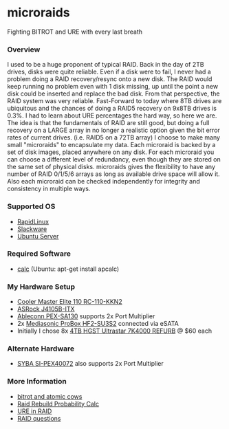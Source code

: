 # microraids
Fighting BITROT and URE with every last breath

### Overview
I used to be a huge proponent of typical RAID. Back in the day of 2TB drives, disks were quite reliable. Even if a disk were to fail, I never had a problem doing a RAID recovery/resync onto a new disk. The RAID would keep running no problem even with 1 disk missing, up until the point a new disk could be inserted and replace the bad disk. From that perspective, the RAID system was very reliable. Fast-Forward to today where 8TB drives are ubiquitous and the chances of doing a RAID5 recovery on 9x8TB drives is 0.3%. I had to learn about URE percentages the hard way, so here we are. The idea is that the fundamentals of RAID are still good, but doing a full recovery on a LARGE array in no longer a realistic option given the bit error rates of current drives. (i.e. RAID5 on a 72TB array) I choose to make many small "microraids" to encapsulate my data. Each microraid is backed by a set of disk images, placed anywhere on any disk. For each microraid you can choose a different level of redundancy, even though they are stored on the same set of physical disks. microraids gives the flexibility to have any number of RAID 0/1/5/6 arrays as long as available drive space will allow it. Also each microraid can be checked independently for integrity and consistency in multiple ways.



### Supported OS
* [RapidLinux](https://github.com/Fullaxx/RapidLinux)
* [Slackware](http://www.slackware.com/)
* [Ubuntu Server](https://ubuntu.com/)

### Required Software
* [calc](https://sourceforge.net/projects/calc/) (Ubuntu: apt-get install apcalc)

### My Hardware Setup
* [Cooler Master Elite 110 RC-110-KKN2](https://www.amazon.com/dp/B00ID2FBU6)
* [ASRock J4105B-ITX](https://www.asrock.com/mb/Intel/J4105B-ITX/index.us.asp)
* [Ableconn PEX-SA130](https://www.amazon.com/dp/B07595M2MK) supports 2x Port Multiplier
* 2x [Mediasonic ProBox HF2-SU3S2](https://www.amazon.com/dp/B003X26VV4) connected via eSATA
* Initially I chose 8x [4TB HGST Ultrastar 7K4000 REFURB](https://www.amazon.com/dp/B0856WZT3B/) @ $60 each

### Alternate Hardware
* [SYBA SI-PEX40072](https://www.sybausa.com/index.php?route=product/product&product_id=155) also supports 2x Port Multiplier

### More Information
* [bitrot and atomic cows](https://arstechnica.com/information-technology/2014/01/bitrot-and-atomic-cows-inside-next-gen-filesystems/)
* [Raid Rebuild Probability Calc](http://www.raid-failure.com/raid5-failure.aspx)
* [URE in RAID](http://www.raidtips.com/raid5-ure.aspx)
* [RAID questions](https://superuser.com/questions/1288587/btrfs-raid5-or-raid6-for-data-storage)
